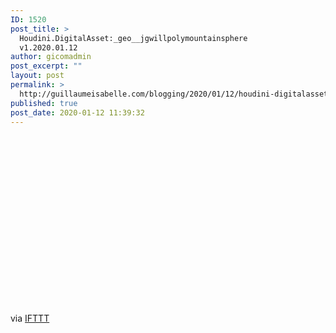 ```yaml
---
ID: 1520
post_title: >
  Houdini.DigitalAsset:_geo__jgwillpolymountainsphere
  v1.2020.01.12
author: gicomadmin
post_excerpt: ""
layout: post
permalink: >
  http://guillaumeisabelle.com/blogging/2020/01/12/houdini-digitalasset_geo__jgwillpolymountainsphere-v1-2020-01-12-3/
published: true
post_date: 2020-01-12 11:39:32
---
```

<div style="width: 480px;height: 270px;overflow: hidden">
</div>

  
via [IFTTT][1]

 [1]: https://ifttt.com/?ref=da&site=wordpress